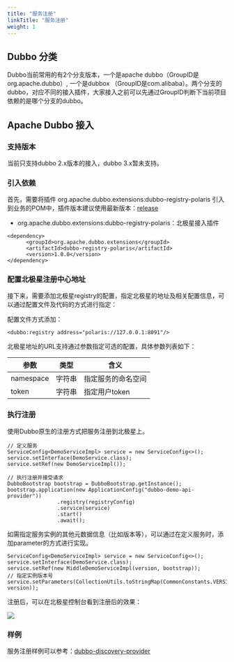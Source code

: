 ```yaml
---
title: "服务注册"
linkTitle: "服务注册"
weight: 1
---
```


## Dubbo 分类

Dubbo当前常用的有2个分支版本，一个是apache dubbo（GroupID是org.apache.dubbo）, 一个是dubbox （GroupID是com.alibaba）。两个分支的dubbo，对应不同的接入插件，大家接入之前可以先通过GroupID判断下当前项目依赖的是哪个分支的dubbo。

## Apache Dubbo 接入

### 支持版本

当前只支持dubbo 2.x版本的接入，dubbo 3.x暂未支持。

### 引入依赖

首先，需要将插件 org.apache.dubbo.extensions:dubbo-registry-polaris 引入到业务的POM中，插件版本建议使用最新版本：[release](https://central.sonatype.com/artifact/org.apache.dubbo.extensions/dubbo-registry-polaris/1.0.0)

- org.apache.dubbo.extensions:dubbo-registry-polaris：北极星接入插件

```
<dependency>
      <groupId>org.apache.dubbo.extensions</groupId>
      <artifactId>dubbo-registry-polaris</artifactId>
      <version>1.0.0</version>
</dependency>
```

### 配置北极星注册中心地址

接下来，需要添加北极星registry的配置，指定北极星的地址及相关配置信息，可以通过配置文件及代码的方式进行指定：

配置文件方式添加：

```
<dubbo:registry address="polaris://127.0.0.1:8091"/>
```

北极星地址的URL支持通过参数指定可选的配置，具体参数列表如下：

| 参数      | 类型   | 含义               |
| --------- | ------ | ------------------ |
| namespace | 字符串 | 指定服务的命名空间 |
| token | 字符串 | 指定用户token |


### 执行注册

使用Dubbo原生的注册方式把服务注册到北极星上。

```
// 定义服务
ServiceConfig<DemoServiceImpl> service = new ServiceConfig<>();
service.setInterface(DemoService.class);
service.setRef(new DemoServiceImpl());

// 执行注册并接受请求
DubboBootstrap bootstrap = DubboBootstrap.getInstance();
bootstrap.application(new ApplicationConfig("dubbo-demo-api-provider"))
                .registry(registryConfig)
                .service(service)
                .start()
                .await();
```

如需指定服务实例的其他元数据信息（比如版本等），可以通过在定义服务时，添加parameter的方式进行实现。

```
ServiceConfig<DemoServiceImpl> service = new ServiceConfig<>();
service.setInterface(DemoService.class);
service.setRef(new MiddleDemoServiceImpl(version, bootstrap));
// 指定实例版本号
service.setParameters(CollectionUtils.toStringMap(CommonConstants.VERSION_KEY, version));
```

注册后，可以在北极星控制台看到注册后的效果：

![](../图片/服务注册.png)

### 样例

服务注册样例可以参考：[dubbo-discovery-provider](https://github.com/polarismesh/dubbo-java-polaris/tree/main/dubbo/dubbo-examples/dubbo-discovery-example/dubbo-discovery-provider)